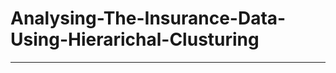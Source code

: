 # Analysing-The-Insurance-Data-Using-Hierarichal-Clusturing
---------------------------------------------------------------------
